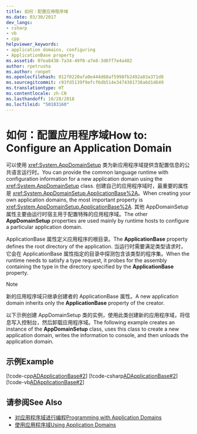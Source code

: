 ```yaml
---
title: 如何：配置应用程序域
ms.date: 03/30/2017
dev_langs:
- csharp
- vb
- cpp
helpviewer_keywords:
- application domains, configuring
- ApplicationBase property
ms.assetid: 07ea8438-7a34-49f0-a7e8-3d6ff7e4a482
author: rpetrusha
ms.author: ronpet
ms.openlocfilehash: 012f0220afa0e444d68af5998fb2492a03a371d8
ms.sourcegitcommit: c93fd5139f9efcf6db514e3474301738a6d1d649
ms.translationtype: HT
ms.contentlocale: zh-CN
ms.lasthandoff: 10/28/2018
ms.locfileid: "50183160"
---
```

# <a name="how-to-configure-an-application-domain"></a><span data-ttu-id="8965c-102">如何：配置应用程序域</span><span class="sxs-lookup"><span data-stu-id="8965c-102">How to: Configure an Application Domain</span></span>
<span data-ttu-id="8965c-103">可以使用 <xref:System.AppDomainSetup> 类为新应用程序域提供含配置信息的公共语言运行时。</span><span class="sxs-lookup"><span data-stu-id="8965c-103">You can provide the common language runtime with configuration information for a new application domain using the <xref:System.AppDomainSetup> class.</span></span> <span data-ttu-id="8965c-104">创建自己的应用程序域时，最重要的属性是 <xref:System.AppDomainSetup.ApplicationBase%2A>。</span><span class="sxs-lookup"><span data-stu-id="8965c-104">When creating your own application domains, the most important property is <xref:System.AppDomainSetup.ApplicationBase%2A>.</span></span> <span data-ttu-id="8965c-105">其他 AppDomainSetup 属性主要由运行时宿主用于配置特殊的应用程序域。</span><span class="sxs-lookup"><span data-stu-id="8965c-105">The other **AppDomainSetup** properties are used mainly by runtime hosts to configure a particular application domain.</span></span>  
  
 <span data-ttu-id="8965c-106">ApplicationBase 属性定义应用程序的根目录。</span><span class="sxs-lookup"><span data-stu-id="8965c-106">The **ApplicationBase** property defines the root directory of the application.</span></span> <span data-ttu-id="8965c-107">当运行时需要满足类型请求时，它会在 ApplicationBase 属性指定的目录中探测包含该类型的程序集。</span><span class="sxs-lookup"><span data-stu-id="8965c-107">When the runtime needs to satisfy a type request, it probes for the assembly containing the type in the directory specified by the **ApplicationBase** property.</span></span>  
  
> [!NOTE]
>  <span data-ttu-id="8965c-108">新的应用程序域只继承创建者的 ApplicationBase 属性。</span><span class="sxs-lookup"><span data-stu-id="8965c-108">A new application domain inherits only the **ApplicationBase** property of the creator.</span></span>  
  
 <span data-ttu-id="8965c-109">以下示例创建 AppDomainSetup 类的实例，使用此类创建新的应用程序域，将信息写入控制台，然后卸载应用程序域。</span><span class="sxs-lookup"><span data-stu-id="8965c-109">The following example creates an instance of the **AppDomainSetup** class, uses this class to create a new application domain, writes the information to console, and then unloads the application domain.</span></span>  
  
## <a name="example"></a><span data-ttu-id="8965c-110">示例</span><span class="sxs-lookup"><span data-stu-id="8965c-110">Example</span></span>  
 [!code-cpp[ADApplicationBase#2](../../../samples/snippets/cpp/VS_Snippets_CLR/ADApplicationBase/CPP/source2.cpp#2)]
 [!code-csharp[ADApplicationBase#2](../../../samples/snippets/csharp/VS_Snippets_CLR/ADApplicationBase/CS/source2.cs#2)]
 [!code-vb[ADApplicationBase#2](../../../samples/snippets/visualbasic/VS_Snippets_CLR/ADApplicationBase/VB/source2.vb#2)]  
  
## <a name="see-also"></a><span data-ttu-id="8965c-111">请参阅</span><span class="sxs-lookup"><span data-stu-id="8965c-111">See Also</span></span>  
- [<span data-ttu-id="8965c-112">对应用程序域进行编程</span><span class="sxs-lookup"><span data-stu-id="8965c-112">Programming with Application Domains</span></span>](application-domains.md#programming-with-application-domains)  
- [<span data-ttu-id="8965c-113">使用应用程序域</span><span class="sxs-lookup"><span data-stu-id="8965c-113">Using Application Domains</span></span>](../../../docs/framework/app-domains/use.md)
